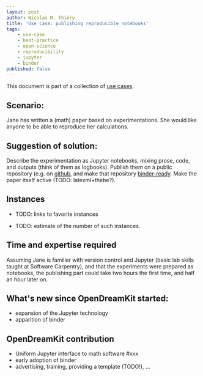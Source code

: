 ```yaml
---
layout: post
author: Nicolas M. Thiéry
title: 'Use case: publishing reproducible notebooks'
tags:
    - use-case
    - best-practice
    - open-science
    - reproducibility
    - jupyter
    - binder
published: false
---
```


This document is part of a collection of [use cases](/tag/use-case).

## Scenario:

Jane has written a (math) paper based on experimentations. She would
like anyone to be able to reproduce her calculations.

## Suggestion of solution:

Describe the experimentation as Jupyter notebooks, mixing prose, code,
and outputs (think of them as logbooks). Publish them on a public
repository (e.g. on [github](http://github.com), and make that
repository [binder-ready](/tag/binder). Make the paper itself active
(TODO: latexml+thebe?).

## Instances

- TODO: links to favorite instances

- TODO: estimate of the number of such instances.

## Time and expertise required

Assuming Jane is familiar with version control and Jupyter (basic lab
skills taught at Software Carpentry), and that the experiments were
prepared as notebooks, the publishing part could take two hours the
first time, and half an hour later on.

## What's new since OpenDreamKit started:

- expansion of the Jupyter technology
- apparition of binder

## OpenDreamKit contribution

- Uniform Jupyter interface to math software #xxx
- early adoption of binder
- advertising, training, providing a template (TODO!), ...

